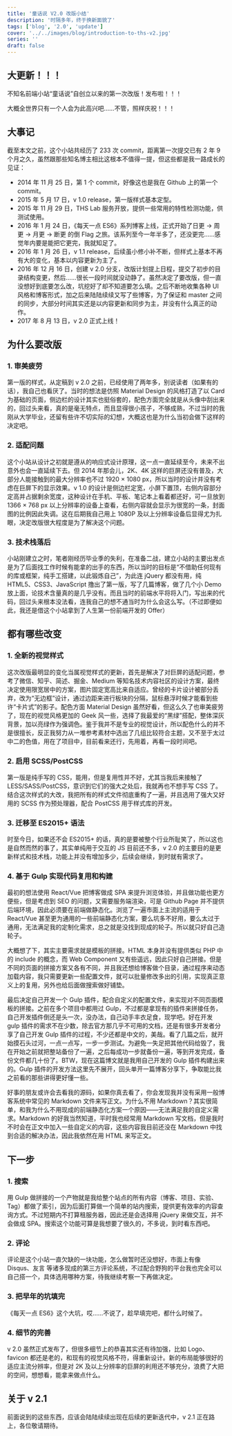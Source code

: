```yaml
---
title: '童话说 V2.0 改版小结'
description: '时隔多年，终于换新面貌了'
tags: ['blog', '2.0', 'update']
cover: '../../images/blog/introduction-to-ths-v2.jpg'
series: ''
draft: false
---
```


## 大更新！！！

不知名前端小站“童话说”自创立以来的第一次改版！发布啦！！！

大概全世界只有一个人会为此高兴吧……不管，照样庆祝！！！

## 大事记

截至本文之前，这个小站共经历了 233 次 commit，距离第一次提交已有 2 年 9 个月之久，虽然跟那些知名博主相比这根本不值得一提，但这些都是我一路成长的见证：

- 2014 年 11 月 25 日，第 1 个 commit，好像这也是我在 Github 上的第一个 commit。
- 2015 年 5 月 17 日，v 1.0 release，第一版样式基本定型。
- 2015 年 11 月 29 日，THS Lab 服务开放，提供一些常用的特性检测功能，供测试使用。
- 2016 年 1 月 24 日，《每天一点 ES6》系列博客上线，正式开始了日更 → 周更 →  月更 → 断更 的倒 Flag 之旅。该系列至今一年半多了，还没更完……感觉年内要是能把它更完，我就知足了。
- 2016 年 1 月 26 日，v 1.1 release，后续虽小修小补不断，但样式上基本不再有大的变化，基本以内容更新为主了。
- 2016 年 12 月 16 日，创建 v 2.0 分支，改版计划提上日程，提交了初步的目录结构变更，然后……很长一段时间就没动静了。虽然决定了要改版，但一直没想好到底要怎么改，坑挖好了却不知道要怎么填。之后不断地收集各种 UI 风格和博客形式，加之后来陆陆续续又写了些博客，为了保证和 master 之间的同步，大部分时间其实还是以内容更新和同步为主，并没有什么真正的动作。
- 2017 年 8 月 13 日，v 2.0 正式上线！

## 为什么要改版

### 1. 审美疲劳

第一版的样式，从定稿到 v 2.0 之前，已经使用了两年多，别说读者（如果有的话），我自己也看厌了。当时的想法是仿照 Material Design 的风格打造了以 Card 为基础的页面，侧边栏的设计其实也挺俗套的，配色方面完全就是从头像中刮出来的，回过头来看，真的是毫无特点，而且显得很小孩子，不够成熟，不过当时的我刚从大学毕业，还留有些许不切实际的幻想，大概这也是为什么当初会做下这样的决定吧。

### 2. 适配问题

这个小站从设计之初就是遵从的响应式设计原理，这一点一直延续至今，未来不出意外也会一直延续下去。但 2014 年那会儿，2K、4K 这样的巨屏还没有普及，大部分人能接触到的最大分辨率也不过 1920 × 1080 px，所以当时的设计并没有考虑在巨屏下的显示效果。v 1.0 的设计是侧边栏定宽，小屏下置顶，右侧内容部分定高并占据剩余宽度，这种设计在手机、平板、笔记本上看着都还好，可一旦放到 1366 × 768 px 以上分辨率的设备上查看，右侧内容就会显示为很宽的一条，封面图的比例因此失调。这在后期我自己用上 1080P 及以上分辨率设备后显得尤为扎眼，决定改版很大程度是为了解决这个问题。

### 3. 技术栈落后

小站刚建立之时，笔者刚经历毕业季的失利，在准备二战，建立小站的主要出发点是为了后面找工作时候有能拿的出手的东西，所以当时的目标是“不借助任何现有的库或框架，纯手工搭建，以此锻炼自己”，为此连 jQuery 都没有用，纯 HTML5、CSS3、JavaScript 撸出了第一版，写了几篇博客，做了几个小 Demo 放上面，论技术含量真的是几乎没有。而且当时的前端水平将将入门，写出来的代码，回过头来根本没法看，连我自己的想不通当时为什么会这么写。（不过即便如此，我还是借这个小站拿到了人生第一份前端开发的 Offer）

## 都有哪些改变

### 1. 全新的视觉样式

这次改版最明显的变化当属视觉样式的更新，首先是解决了对巨屏的适配问题，参考了微信、知乎、简述、掘金、Medium 等知名技术内容社区的设计方案，最终决定使用限宽居中的方案，图片固定宽高比来自适应。曾经的卡片设计被部分丢弃，改为“无边框”设计，通过边距来进行板块的分隔，鼠标悬浮时候才能看到些许“卡片式”的影子。配色方面 Material Design 虽然好看，但这么久了也审美疲劳了，现在的视觉风格更加的 Geek 风一些，选择了我最爱的“黑绿”搭配，整体深灰背景，加以亮绿作为强调色。鉴于我并不是专业的视觉设计，所以配色什么的并不是很擅长，反正我努力从一堆参考素材中选出了几组比较符合主题，又不至于太过中二的色值，用在了项目中，目前看来还行，先用着，再看一段时间吧。

### 2. 启用 SCSS/PostCSS

第一版是纯手写的 CSS，能用，但是复用性并不好，尤其当我后来接触了 LESS/SASS/PostCSS，意识到它们的强大之处后，我就再也不想手写 CSS 了。结合这次样式的大改，我把所有的样式文件彻底重构了一遍，并且选用了强大又好用的 SCSS 作为预处理器，配合 PostCSS 用于样式库的开发。

### 3. 迁移至 ES2015+ 语法

时至今日，如果还不会 ES2015+ 的话，真的是要被整个行业所耻笑了，所以这也是自然而然的事了，其实单纯用于交互的 JS 目前还不多，v 2.0 的主要目的是更新样式和技术栈，功能上并没有增加多少，后续会继续，到时就有需求了。

### 4. 基于 Gulp 实现代码复用和构建

最初的想法使用 React/Vue 把博客做成 SPA 来提升浏览体验，并且做功能也更方便些，但是考虑到 SEO 的问题，又需要服务端渲染，可是 Github Page 并不提供后端环境，因此必须要在前端做静态化。浏览了一遍市面上主流的适用于 React/Vue 甚至更为通用的一些前端静态化方案，要么坑多不好用，要么太过于通用，无法满足我的定制化需求，总之就是没找到现成的轮子。所以就只好自己造轮子。

大概想了下，其实主要需求就是模板的拼接。HTML 本身并没有提供类似 PHP 中的 include 的概念，而 Web Component 又有些遥远，因此只好自己拼接。但是不同的页面的拼接方案又各有不同，并且我还想给博客做个目录，通过程序来动态加载内容，我只需要更新一些配置文件，就可以批量修改多出的引用，实现真正意义上的复用，另外也给后面做搜索做好铺垫。

最后决定自己开发一个 Gulp 插件，配合自定义的配置文件，来实现对不同页面模板的拼接。之前在多个项目中都用过 Gulp，不过都是拿现有的插件来拼接任务，自己开发插件倒还是头一次，没办法，自己动手丰衣足食，现学吧。好在开发 gulp 插件的需求不在少数，除去官方那几乎不可用的文档，还是有很多开发者分享了自己开发 Gulp 插件的过程，不少还都是中文的，美哉。看了几篇之后，就开始摸石头过河，一点一点写，一步一步测试。为避免一失足把其他代码给毁了，我在开始之前就把整站备份了一遍，之后每成功一步就备份一遍，等到开发完成，备份文件都几十份了。BTW，现在这篇博文就是我用自己开发的 Gulp 插件构建出来的。Gulp 插件的开发方法这里先不展开，回头单开一篇博客分享下，争取能比我之前看的那些讲得更好懂一些。

好事的朋友或许会去看我的源码，如果你真去看了，你会发现我并没有采用一般博客系统中常见的 Markdown 文件来写正文。为什么不用 Markdown？其实很简单，和我为什么不用现成的前端静态化方案一个原因——无法满足我的自定义需求。Markdown 的好我当然知道，平时我也经常用 Markdown 写文档，但是我时不时会在正文中加入一些自定义的内容，这些内容我目前还没在 Markdown 中找到合适的解决办法，因此我依然在用 HTML 来写正文。

## 下一步

### 1. 搜索

用 Gulp 做拼接的一个产物就是我给整个站点的所有内容（博客、项目、实验、Tag）都做了索引，因为后面打算做一个简单的站内搜索，提供更有效率的内容查询方式。不过短期内不打算租服务器，因此还是会选择用 jQuery 来做交互，并不会做成 SPA。搜索这个功能可算是我想要了很久的，不多说，到时看东西吧。

### 2. 评论

评论是这个小站一直欠缺的一块功能，怎么做暂时还没想好，市面上有像 Disqus、友言 等诸多现成的第三方评论系统，不过配合野狗的平台我也完全可以自己搭一个，具体选用哪种方案，待我继续考察一下再做决定。

### 3. 把早年的坑填完

《每天一点 ES6》这个大坑，哎……不说了，趁早填完吧，都什么时候了。

### 4. 细节的完善

v 2.0 虽然正式发布了，但很多细节上的恭喜其实还有待加强，比如 Logo、favicon 都还是老的，和现有的视觉风格不符，得重新设计。新的布局能够很好的适应主流分辨率，但是对 2K 及以上分辨率的巨屏的利用还不够充分，浪费了大把的空间，想想看，能拿来做点什么。

## 关于 v 2.1

前面说到的这些东西，应该会陆陆续续出现在后续的更新迭代中，v 2.1 正在路上，各位敬请期待。
